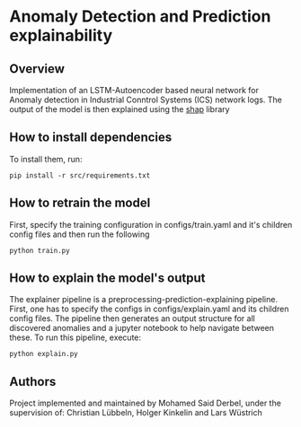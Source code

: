 # Anomaly Detection and Prediction explainability

## Overview

Implementation of an LSTM-Autoencoder based neural network for Anomaly detection in Industrial Conntrol Systems (ICS) network logs. 
The output of the model is then explained using the [shap](https://github.com/slundberg/shap) library 


## How to install dependencies

To install them, run:

```
pip install -r src/requirements.txt
```

## How to retrain the model

First, specify the training configuration in configs/train.yaml and it's children config files and then run the following
```
python train.py
```

## How to explain the model's output
The explainer pipeline is a preprocessing-prediction-explaining pipeline. First, one has to specify the configs in configs/explain.yaml and its children config files. The pipeline then generates an output structure for all discovered anomalies and a jupyter notebook to help navigate between these.
To run this pipeline, execute:
```
python explain.py
```

## Authors 
Project implemented and maintained by Mohamed Said Derbel, under the supervision of:
Christian Lübbeln, Holger Kinkelin and Lars Wüstrich 
